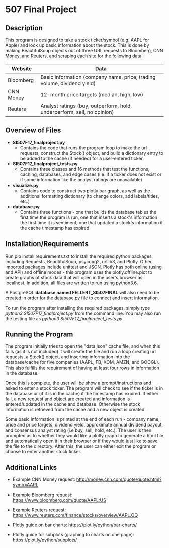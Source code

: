 # 507 Final Project

## Description

This program is designed to take a stock ticker/symbol (e.g. AAPL for Apple)
and look up basic information about the stock. This is done by making BeautifulSoup
objects out of three URL requests to Bloomberg, CNN Money, and Reuters, and scraping
each site for the following data:

Website    | Data
---------- | -------------
Bloomberg  | Basic information (company name, price, trading volume, dividend yield)
CNN Money  | 12-month price targets (median, high, low)
Reuters    | Analyst ratings (buy, outperform, hold, underperform, sell, no opinion)


## Overview of Files

* **SI507F17_finalproject.py**
  * Contains the code that runs the program loop to make the url requests, construct the Stock() object,
    and build a dictionary entry to be added to the cache (if needed) for a user-entered ticker
* **SI507F17_finalproject_tests.py**
  * Contains three classes and 16 methods that test the functions, caching, databases, and edge cases
    (i.e. if a ticker does not exist or if some information like the analyst ratings are unavailable)
* **visualize.py**
  * Contains code to construct two plotly bar graph, as well as the additional formatting dictionary
    (to change colors, add labels/titles, etc.)
* **database.py**
  * Contains three functions - one that builds the database tables the first time the program is run,
    one that inserts a stock's information the first time it is sentiment, one that updated a stock's
    information if the cache timestamp has expired


## Installation/Requirements

Run pip install requirements.txt to install the required python packages, including
Requests, BeautifulSoup, psycopg2, urllib3, and Plotly. Other imported packages include
unittest and JSON. Plotly has both online (using and API) and offline modes - this program
uses the plotly.offline.plot to create graphs of stock data that will open in the
user's browser as localhost. In addition, all files are written to run using python3.6.

A PostgreSQL **database named FELLERT_SI507FINAL** will also need to be created in order for the
database.py file to connect and insert information.

To run the program after installing the required packages, simply type *python3 SI507F17_finalproject.py*
from the command line. You may also run the testing file as *python3 SI507F17_finalproject_tests.py*

## Running the Program

The program initially tries to open the "data.json" cache file, and when this fails (as it is not included)
it will create the file and run a loop creating url requests, a Stock() object, and inserting information
into the database/cache for five companies (AAPL, FB, XOM, AMZN, and GOOGL). This also fulfills the requirement
of having at least four rows in information in the database.

Once this is complete, the user will be show a prompt/instructions and asked to enter a stock ticker.
The program will check to see if the ticker is in the database or (if it is in the cache) if the timestamp
has expired. If either fail, a new request and object are created and information is entered/updated in the cache
and database. Otherwise the stock information is retrieved from the cache and a new object is created.

Some basic information is printed at the end of each run - company name, price and price targets, dividend yield,
approximate annual dividend payout, and consensus analyst rating (i.e buy, sell, hold, etc.). The user is then
prompted as to whether they would like a plotly graph to generate a html file and automatically open it in their
browser or if they would just like to save the file to the directory. After this, the user can either exit the
program or choose to enter another stock ticker.

## Additional Links

* Example CNN Money request: http://money.cnn.com/quote/quote.html?symb=AAPL
* Example Bloomberg request: https://www.bloomberg.com/quote/AAPL:US
* Example Reuters request: https://www.reuters.com/finance/stocks/overview/AAPL.OQ

* Plotly guide on bar charts: https://plot.ly/python/bar-charts/
* Plotly guide for subplots (graphing to charts on one page): https://plot.ly/python/subplots/
